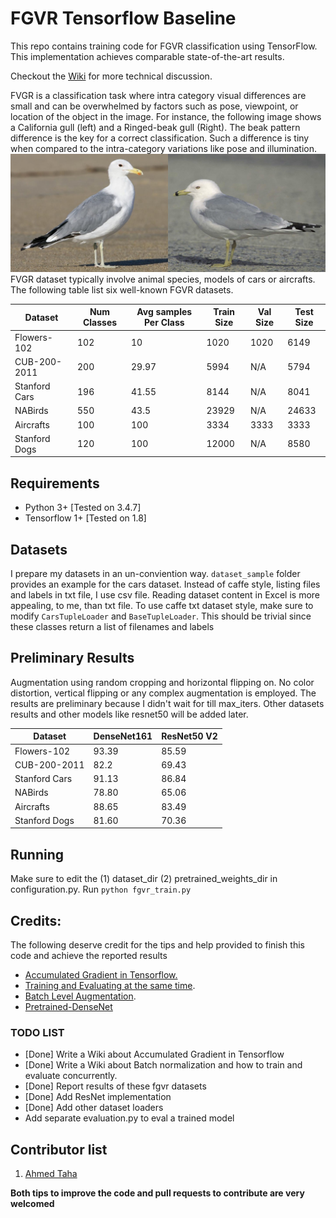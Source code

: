 # FGVR Tensorflow Baseline
This repo contains training code for FGVR classification using TensorFlow. This implementation achieves comparable state-of-the-art results.

Checkout the [Wiki](https://github.com/ahmdtaha/fgvr/wiki) for more technical discussion.




FVGR is a classification task where intra category visual differences are small and can be overwhelmed by factors such as pose, viewpoint, or location of the object in the image. For instance, the following image shows a California gull (left) and a Ringed-beak gull (Right). The beak pattern difference is the key for a correct classification. Such a difference is tiny when compared to the intra-category variations like pose and illumination.
![](./imgs/fvgr_sample.jpeg)
FVGR dataset typically involve animal species, models of cars or aircrafts. The following table list six well-known FGVR datasets.

| Dataset       | Num Classes | Avg samples Per Class | Train Size | Val Size | Test Size |
|---------------|-------------|-----------------------|------------|----------|-----------|
| Flowers-102   | 102         | 10                    | 1020       | 1020     | 6149      |
| CUB-200-2011  | 200         | 29.97                 | 5994       | N/A      | 5794      |
| Stanford Cars          | 196         | 41.55                 | 8144       | N/A      | 8041      |
| NABirds       | 550         | 43.5                  | 23929      | N/A      | 24633     |
| Aircrafts     | 100         | 100                   | 3334       | 3333     | 3333      |
| Stanford Dogs | 120         | 100                   | 12000      | N/A      | 8580      |


## Requirements

* Python 3+ [Tested on 3.4.7]
* Tensorflow 1+ [Tested on 1.8]

## Datasets
I prepare my datasets in an un-conviention way. `dataset_sample` folder provides an example for the cars dataset. Instead of caffe style, listing files and labels in txt file, I use csv file. Reading dataset content in Excel is more appealing, to me, than txt file. To use caffe txt dataset style, make sure to modify `CarsTupleLoader` and `BaseTupleLoader`. This should be trivial since these classes return a list of filenames and labels

## Preliminary Results

Augmentation using random cropping and horizontal flipping on. No color distortion, vertical flipping or any complex augmentation is employed.
The results are preliminary because I didn't wait for till max_iters. Other datasets results and other models like resnet50 will be added later.

| Dataset       | DenseNet161 | ResNet50 V2 |
|---------------|-------------|-------------|
| Flowers-102   | 93.39         | 85.59         |
| CUB-200-2011  | 82.2        | 69.43         |
| Stanford Cars | 91.13       | 86.84         |
| NABirds       | 78.80         | 65.06         |
| Aircrafts     | 88.65         | 83.49         |
| Stanford Dogs | 81.60         | 70.36         |

## Running

Make sure to edit the (1) dataset\_dir (2) pretrained\_weights\_dir in configuration.py.
Run `python fgvr_train.py `



## Credits:

The following deserve credit for the tips and help provided to finish this code and achieve the reported results

* [Accumulated Gradient in Tensorflow.](https://stackoverflow.com/questions/46772685/how-to-accumulate-gradients-in-tensorflow)
* [Training and Evaluating at the same time](https://github.com/tensorflow/tensorflow/issues/5987).
* [Batch Level Augmentation](https://becominghuman.ai/data-augmentation-on-gpu-in-tensorflow-13d14ecf2b19).
* [Pretrained-DenseNet](https://github.com/pudae/tensorflow-densenet)





### TODO LIST
* [Done] Write a Wiki about Accumulated Gradient in Tensorflow
* [Done] Write a Wiki about Batch normalization and how to train and evaluate concurrently.
* [Done] Report results of these fgvr datasets
* [Done] Add ResNet implementation
* [Done] Add other dataset loaders
* Add separate evaluation.py to eval a trained model

## Contributor list
1. [Ahmed Taha](http://www.cs.umd.edu/~ahmdtaha/)

**Both tips to improve the code and pull requests to contribute are very welcomed**


